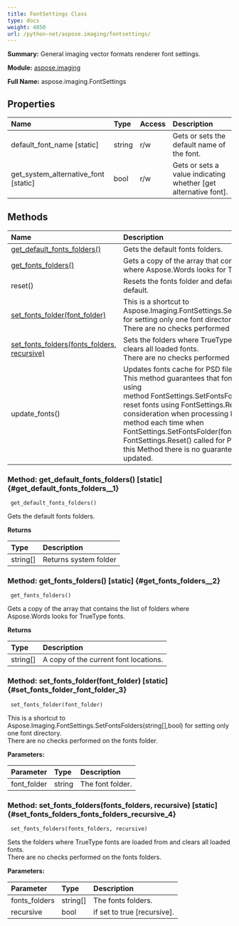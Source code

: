 ```yaml
---
title: FontSettings Class
type: docs
weight: 4850
url: /python-net/aspose.imaging/fontsettings/
---
```


**Summary:** General imaging vector formats renderer font settings.

**Module:** [aspose.imaging](/imaging/python-net/aspose.imaging/)

**Full Name:** aspose.imaging.FontSettings

## **Properties**
| **Name** | **Type** | **Access** | **Description** |
| :- | :- | :- | :- |
| default_font_name [static] | string | r/w | Gets or sets the default name of the font. |
| get_system_alternative_font [static] | bool | r/w | Gets or sets a value indicating whether [get alternative font]. |
## **Methods**
| **Name** | **Description** |
| :- | :- |
| [get_default_fonts_folders()](#get_default_fonts_folders__1) | Gets the default fonts folders. |
| [get_fonts_folders()](#get_fonts_folders__2) | Gets a copy of the array that contains the list of folders where Aspose.Words looks for TrueType fonts. |
| reset() | Resets the fonts folder and default font name to the system default. |
| [set_fonts_folder(font_folder)](#set_fonts_folder_font_folder_3) | This is a shortcut to Aspose.Imaging.FontSettings.SetFontsFolders(string[],bool) for setting only one font directory.<br/>            There are no checks performed on the fonts folder. |
| [set_fonts_folders(fonts_folders, recursive)](#set_fonts_folders_fonts_folders_recursive_4) | Sets the folders where TrueType fonts are loaded from and clears all loaded fonts.<br/>            There are no checks performed on the fonts folders. |
| update_fonts() | Updates fonts cache for PSD files that contain text layers. This method guarantees that fonts from folder fontsFolder using<br/>            method FontSettings.SetFontsFolder(fontsFolder) or after reset fonts using FontSettings.Reset() will be taken into consideration when processing PSD files. Please use this method each time when  <br/>            FontSettings.SetFontsFolder(fontsFolder) or FontSettings.Reset() called for PSD images. Without calling this Method there is no guarantee that fonts will be updated. |


### Method: get_default_fonts_folders()  [static] {#get_default_fonts_folders__1}


```
 get_default_fonts_folders() 
```

Gets the default fonts folders.

**Returns**

| Type | Description |
| :- | :- |
| string[] | Returns system folder |


### Method: get_fonts_folders()  [static] {#get_fonts_folders__2}


```
 get_fonts_folders() 
```

Gets a copy of the array that contains the list of folders where Aspose.Words looks for TrueType fonts.

**Returns**

| Type | Description |
| :- | :- |
| string[] | A copy of the current font locations. |


### Method: set_fonts_folder(font_folder)  [static] {#set_fonts_folder_font_folder_3}


```
 set_fonts_folder(font_folder) 
```

This is a shortcut to Aspose.Imaging.FontSettings.SetFontsFolders(string[],bool) for setting only one font directory.<br/>            There are no checks performed on the fonts folder.

**Parameters:**

| Parameter | Type | Description |
| :- | :- | :- |
| font_folder | string | The font folder. |

### Method: set_fonts_folders(fonts_folders, recursive)  [static] {#set_fonts_folders_fonts_folders_recursive_4}


```
 set_fonts_folders(fonts_folders, recursive) 
```

Sets the folders where TrueType fonts are loaded from and clears all loaded fonts.<br/>            There are no checks performed on the fonts folders.

**Parameters:**

| Parameter | Type | Description |
| :- | :- | :- |
| fonts_folders | string[] | The fonts folders. |
| recursive | bool | if set to <c>true</c> [recursive]. |

